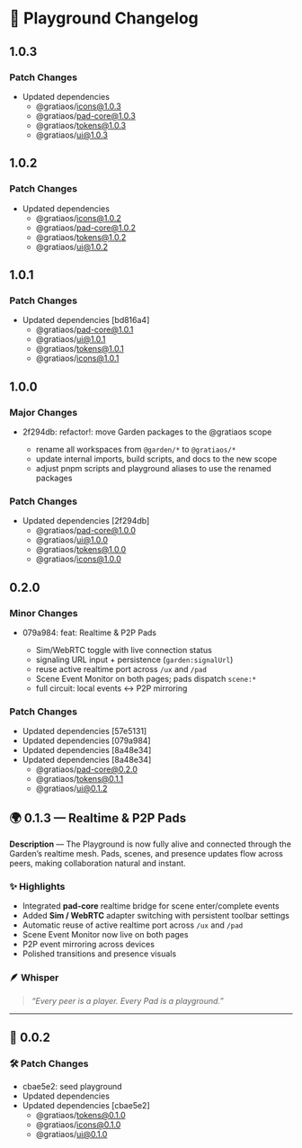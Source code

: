 # 🎡 Playground Changelog

## 1.0.3

### Patch Changes

- Updated dependencies
  - @gratiaos/icons@1.0.3
  - @gratiaos/pad-core@1.0.3
  - @gratiaos/tokens@1.0.3
  - @gratiaos/ui@1.0.3

## 1.0.2

### Patch Changes

- Updated dependencies
  - @gratiaos/icons@1.0.2
  - @gratiaos/pad-core@1.0.2
  - @gratiaos/tokens@1.0.2
  - @gratiaos/ui@1.0.2

## 1.0.1

### Patch Changes

- Updated dependencies [bd816a4]
  - @gratiaos/pad-core@1.0.1
  - @gratiaos/ui@1.0.1
  - @gratiaos/tokens@1.0.1
  - @gratiaos/icons@1.0.1

## 1.0.0

### Major Changes

- 2f294db: refactor!: move Garden packages to the @gratiaos scope

  - rename all workspaces from `@garden/*` to `@gratiaos/*`
  - update internal imports, build scripts, and docs to the new scope
  - adjust pnpm scripts and playground aliases to use the renamed packages

### Patch Changes

- Updated dependencies [2f294db]
  - @gratiaos/pad-core@1.0.0
  - @gratiaos/ui@1.0.0
  - @gratiaos/tokens@1.0.0
  - @gratiaos/icons@1.0.0

## 0.2.0

### Minor Changes

- 079a984: feat: Realtime & P2P Pads

  - Sim/WebRTC toggle with live connection status
  - signaling URL input + persistence (`garden:signalUrl`)
  - reuse active realtime port across `/ux` and `/pad`
  - Scene Event Monitor on both pages; pads dispatch `scene:*`
  - full circuit: local events ↔ P2P mirroring

### Patch Changes

- Updated dependencies [57e5131]
- Updated dependencies [079a984]
- Updated dependencies [8a48e34]
- Updated dependencies [8a48e34]
  - @gratiaos/pad-core@0.2.0
  - @gratiaos/tokens@0.1.1
  - @gratiaos/ui@0.1.2

## 🌍 0.1.3 — Realtime & P2P Pads

**Description** — The Playground is now fully alive and connected through the Garden’s realtime mesh. Pads, scenes, and presence updates flow across peers, making collaboration natural and instant.

### ✨ Highlights

- Integrated **pad-core** realtime bridge for scene enter/complete events
- Added **Sim / WebRTC** adapter switching with persistent toolbar settings
- Automatic reuse of active realtime port across `/ux` and `/pad`
- Scene Event Monitor now live on both pages
- P2P event mirroring across devices
- Polished transitions and presence visuals

### 🪶 Whisper

> _“Every peer is a player. Every Pad is a playground.”_

---

## 🌱 0.0.2

### 🛠️ Patch Changes

- cbae5e2: seed playground
- Updated dependencies
- Updated dependencies [cbae5e2]
  - @gratiaos/tokens@0.1.0
  - @gratiaos/icons@0.1.0
  - @gratiaos/ui@0.1.0

